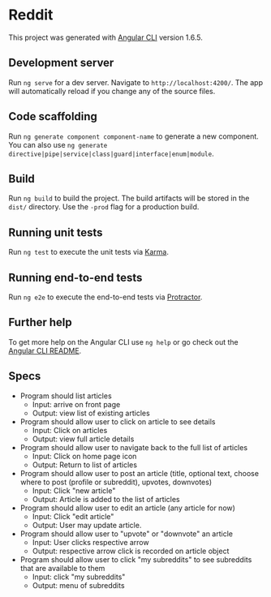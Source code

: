 # Reddit

This project was generated with [Angular CLI](https://github.com/angular/angular-cli) version 1.6.5.

## Development server

Run `ng serve` for a dev server. Navigate to `http://localhost:4200/`. The app will automatically reload if you change any of the source files.

## Code scaffolding

Run `ng generate component component-name` to generate a new component. You can also use `ng generate directive|pipe|service|class|guard|interface|enum|module`.

## Build

Run `ng build` to build the project. The build artifacts will be stored in the `dist/` directory. Use the `-prod` flag for a production build.

## Running unit tests

Run `ng test` to execute the unit tests via [Karma](https://karma-runner.github.io).

## Running end-to-end tests

Run `ng e2e` to execute the end-to-end tests via [Protractor](http://www.protractortest.org/).

## Further help

To get more help on the Angular CLI use `ng help` or go check out the [Angular CLI README](https://github.com/angular/angular-cli/blob/master/README.md).

## Specs
* Program should list articles
  * Input: arrive on front page
  * Output: view list of existing articles
* Program should allow user to click on article to see details
  * Input: Click on articles
  * Output: view full article details
* Program should allow user to navigate back to the full list of articles
  * Input: Click on home page icon
  * Output: Return to list of articles
* Program should allow user to post an article (title, optional text, choose where to post (profile or subreddit), upvotes, downvotes)
  * Input: Click "new article"
  * Output: Article is added to the list of articles
* Program should allow user to edit an article (any article for now)
  * Input: Click "edit article"
  * Output: User may update article.
* Program should allow user to "upvote" or "downvote" an article
  * Input: User clicks respective arrow
  * Output: respective arrow click is recorded on article object
* Program should allow user to click "my subreddits" to see subreddits that are available to them
  * Input: click "my subreddits"
  * Output: menu of subreddits
